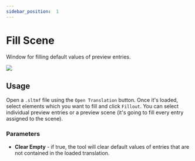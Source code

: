 ```yaml
---
sidebar_position:  1
---
```


# Fill Scene

Window for filling default values of preview entries.

![](/img/fill-scene.png)

## Usage

Open a `.sltmf` file using the `Open Translation` button. Once it's loaded, select elements which you want to fill and click `Fillout`. You can select individual preview entries or a preview scene (it's going to fill every entry assigned to the scene).

### Parameters

* **Clear Empty** - if true, the tool will clear default values of entries that are not contained in the loaded translation.